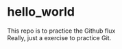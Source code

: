 # hello_world
This repo is to practice the Github flux <br> 
Really, just a exercise to practice Git.
